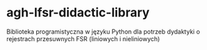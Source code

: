 # agh-lfsr-didactic-library
Biblioteka programistyczna w języku Python dla potrzeb dydaktyki o rejestrach przesuwnych FSR (liniowych i nieliniowych) 
